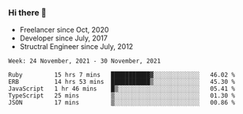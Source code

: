 ### Hi there 👋

- Freelancer since Oct, 2020
- Developer since July, 2017
- Structral Engineer since July, 2012

<!--START_SECTION:waka-->
```text
Week: 24 November, 2021 - 30 November, 2021

Ruby         15 hrs 7 mins   ███████████▓░░░░░░░░░░░░░   46.02 % 
ERB          14 hrs 53 mins  ███████████▒░░░░░░░░░░░░░   45.30 % 
JavaScript   1 hr 46 mins    █▒░░░░░░░░░░░░░░░░░░░░░░░   05.41 % 
TypeScript   25 mins         ▒░░░░░░░░░░░░░░░░░░░░░░░░   01.30 % 
JSON         17 mins         ▒░░░░░░░░░░░░░░░░░░░░░░░░   00.86 % 
```
<!--END_SECTION:waka-->
